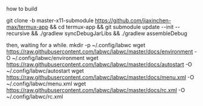 how to build

git clone -b master-x11-submodule https://github.com/jiaxinchen-max/termux-app &&
cd termux-app &&
git submodule update --init --recursive &&
./gradlew syncDebugJarLibs &&
./gradlew assembleDebug

then, waiting for a while.
mkdir -p ~/.config/labwc
wget https://raw.githubusercontent.com/labwc/labwc/master/docs/environment -O ~/.config/labwc/environment
wget https://raw.githubusercontent.com/labwc/labwc/master/docs/autostart -O ~/.config/labwc/autostart
wget https://raw.githubusercontent.com/labwc/labwc/master/docs/menu.xml -O ~/.config/labwc/menu.xml
wget https://raw.githubusercontent.com/labwc/labwc/master/docs/rc.xml -O ~/.config/labwc/rc.xml
